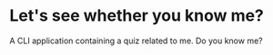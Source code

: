 # Let's see whether you know me?

A CLI application containing a quiz related to me.
Do you know me?